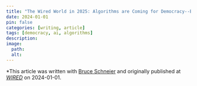 ```yaml
---
title: "The Wired World in 2025: Algorithms are Coming for Democracy--But It's Not All Bad"
date: 2024-01-01
pin: false
categories: [writing, article]
tags: [democracy, ai, algorithms]
description:
image:
  path:
  alt:
---
```


*This article was written with [Bruce Schneier](https://www.schneier.com) and originally published at *[WIRED](https://www.wired.com/story/algorithms-are-coming-for-democracy-but-its-not-all-bad/)* on 2024-01-01.
